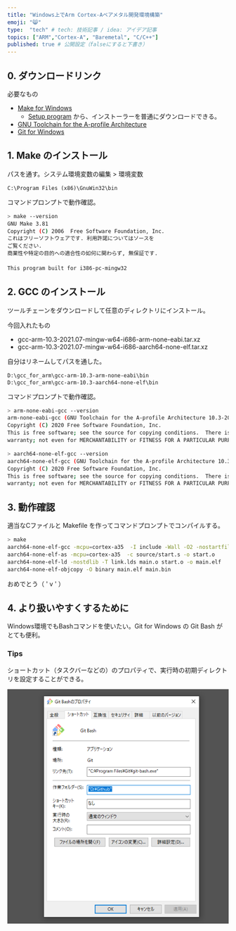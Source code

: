 ```yaml
---
title: "Windows上でArm Cortex-Aベアメタル開発環境構築"
emoji: "😸"
type:  "tech" # tech: 技術記事 / idea: アイデア記事
topics: ["ARM","Cortex-A", "Baremetal", "C/C++"]
published: true # 公開設定（falseにすると下書き）
---
```



## 0. ダウンロードリンク

必要なもの

* [Make for Windows](http://gnuwin32.sourceforge.net/packages/make.htm)
  * [Setup program](http://gnuwin32.sourceforge.net/downlinks/make.php) から、インストーラーを普通にダウンロードできる。
* [GNU Toolchain for the A-profile Architecture](https://developer.arm.com/tools-and-software/open-source-software/developer-tools/gnu-toolchain/gnu-a/downloads)
* [Git for Windows](https://gitforwindows.org/)


## 1. Make のインストール

パスを通す。システム環境変数の編集 > 環境変数

```:Path(e.g.
C:\Program Files (x86)\GnuWin32\bin
```

コマンドプロンプトで動作確認。

```Bash
> make --version
GNU Make 3.81
Copyright (C) 2006  Free Software Foundation, Inc.
これはフリーソフトウェアです. 利用許諾についてはソースを
ご覧ください.
商業性や特定の目的への適合性の如何に関わらず, 無保証です.

This program built for i386-pc-mingw32
```


## 2. GCC のインストール

ツールチェーンをダウンロードして任意のディレクトリにインストール。

今回入れたもの

* gcc-arm-10.3-2021.07-mingw-w64-i686-arm-none-eabi.tar.xz
* gcc-arm-10.3-2021.07-mingw-w64-i686-aarch64-none-elf.tar.xz

自分はリネームしてパスを通した。

```:Path(e.g.
D:\gcc_for_arm\gcc-arm-10.3-arm-none-eabi\bin
D:\gcc_for_arm\gcc-arm-10.3-aarch64-none-elf\bin
```

コマンドプロンプトで動作確認。

```Bash
> arm-none-eabi-gcc --version
arm-none-eabi-gcc (GNU Toolchain for the A-profile Architecture 10.3-2021.07 (arm-10.29)) 10.3.1 20210621
Copyright (C) 2020 Free Software Foundation, Inc.
This is free software; see the source for copying conditions.  There is NO
warranty; not even for MERCHANTABILITY or FITNESS FOR A PARTICULAR PURPOSE.
```

```Bash
> aarch64-none-elf-gcc --version
aarch64-none-elf-gcc (GNU Toolchain for the A-profile Architecture 10.3-2021.07 (arm-10.29)) 10.3.1 20210621
Copyright (C) 2020 Free Software Foundation, Inc.
This is free software; see the source for copying conditions.  There is NO
warranty; not even for MERCHANTABILITY or FITNESS FOR A PARTICULAR PURPOSE.
```


## 3. 動作確認

適当なCファイルと Makefile を作ってコマンドプロンプトでコンパイルする。

```Bash
> make
aarch64-none-elf-gcc -mcpu=cortex-a35  -I include -Wall -O2 -nostartfiles -ffreestanding  -c source/main.c -o main.o
aarch64-none-elf-as -mcpu=cortex-a35  -c source/start.s -o start.o
aarch64-none-elf-ld -nostdlib -T link.lds main.o start.o -o main.elf
aarch64-none-elf-objcopy -O binary main.elf main.bin
```

おめでとう（ ' v ' ）


## 4. より扱いやすくするために

Windows環境でもBashコマンドを使いたい。Git for Windows の Git Bash がとても便利。

### Tips

ショートカット（タスクバーなどの）のプロパティで、実行時の初期ディレクトリを設定することができる。

![clipboard.png](/images/windows_zyoude_arm_cortex_a_baremetal_kankyou/OpdutuABO-clipboard.png)

